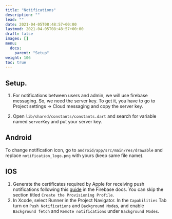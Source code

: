 ```yaml
---
title: "Notifications"
description: ""
lead: ""
date: 2021-04-05T08:48:57+00:00
lastmod: 2021-04-05T08:48:57+00:00
draft: false
images: []
menu:
  docs:
    parent: "Setup"
weight: 106
toc: true
---
```




## Setup.


1. For notifications between users and admin, we will use firebase messaging. So, we need the server key. To get it, you have to go to Project settings → Cloud messaging and copy the server key.

2. Open `lib/shared/constants/constants.dart` and search for variable named `serverKey` and put your server key.

## Android
To change notification icon, go to `android/app/src/main/res/drawable` and replace `notification_logo.png` with yours (keep same file name).

## IOS
1. Generate the certificates required by Apple for receiving push notifications following this [guide](https://firebase.google.com/docs/cloud-messaging/ios/certs) in the Firebase docs. You can skip the section titled `Create the Provisioning Profile`.
2. In Xcode, select Runner in the Project Navigator. In the `Capabilities` Tab turn on `Push Notifications` and `Background Mode`s, and enable `Background fetch` and `Remote notifications` under `Background Modes`.
